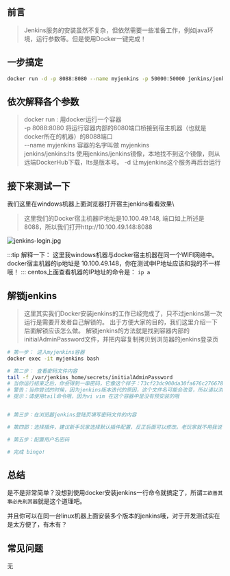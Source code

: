 ## 前言
> Jenkins服务的安装虽然不复杂，但依然需要一些准备工作，例如java环境，运行参数等。但是使用Docker一键完成！


## 一步搞定
```bash
docker run -d -p 8088:8080 --name myjenkins -p 50000:50000 jenkins/jenkins:lts
```

## 依次解释各个参数
> docker run  : 用docker运行一个容器\
> -p 8088:8080 将运行容器内部的8080端口桥接到宿主机器（也就是docker所在的机器）的8088端口\
> --name myjenkins  容器的名字叫做 myjenkins\
> jenkins/jenkins:lts   使用jenkins/jenkins镜像，本地找不到这个镜像，则从远端DockerHub下载，lts是版本号。
> -d  让myjenkins这个服务再后台运行

## 接下来测试一下
我们这里在windows机器上面浏览器打开宿主jenkins看看效果\
> 这里我们的Docker宿主机器IP地址是10.100.49.148, 端口如上所述是8088，所以我们打开http://10.100.49.148:8088

<img :src="$withBase('/jenkins-login.jpg')" alt="jenkins-login.jpg">

:::tip
解释一下：
这里我windows机器与docker宿主机器在同一个WIFI网络中。
docker宿主机器的ip地址是 10.100.49.148，你在测试中IP地址应该和我的不一样哦！
:::
centos上面查看机器的IP地址的命令是： `ip a`


## 解锁jenkins
> 这里其实我们Docker安装jenkins的工作已经完成了，只不过jenkins第一次运行是需要开发者自己解锁的。
> 出于方便大家的目的，我们这里介绍一下后面解锁应该怎么做。
> 解锁jenkins的方法就是找到容器内部的initialAdminPassword文件，并把内容复制拷贝到浏览器的jenkins登录页

```bash
# 第一步： 进入myjenkins容器
docker exec -it myjenkins bash

# 第二步： 查看密码文件内容
tail -f /var/jenkins_home/secrets/initialAdminPassword
# 当你运行结束之后，你会得到一串密码，它像这个样子：73cf23dc900da30fa676c2766786bf6a
# 警告：当你尝试的时候，因为jenkins版本迭代的原因，这个文件名可能会改变，所以请以浏览器jenkins的登录页提示为准哦
# 提示：请使用tail命令哦，因为vi vim 在这个容器中是没有预安装的哦


# 第三步：在浏览器jenkins登陆页填写密码文件的内容 

# 第四部：选择插件，建议新手玩家选择默认插件配置，反正后面可以修改。老玩家就不用我说了，会玩。

# 第五步：配置用户名密码

# 完成 bingo!
```


## 总结
是不是非常简单？没想到使用docker安装jenkins一行命令就搞定了，所谓`工欲善其事必先利其器`就是这个道理吧。

并且你可以在同一台linux机器上面安装多个版本的jenkins哦，对于开发测试实在是太方便了，有木有？

## 常见问题
无

